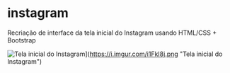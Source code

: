 # instagram
Recriação de interface da tela inicial do Instagram usando HTML/CSS + Bootstrap


![Tela inicial do Instagram](Apresentação "Tela inicial do Instagram")](https://i.imgur.com/i1FkI8j.png "Tela inicial do Instagram")
